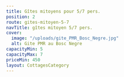 ```yaml
---
title: Gîtes mitoyens pour 5/7 pers.
position: 2
route: gites-mitoyen-5-7
navTitle: gîtes mitoyen 5/7 pers.
cover:
  image: "/uploads/gite_PMR_Bosc_Negre.jpg"
  alt: Gite PMR au Bosc Negre
capacityMin: 5
capacityMax: 7
priceMin: 450
layout: CottagesCategory
---
```

